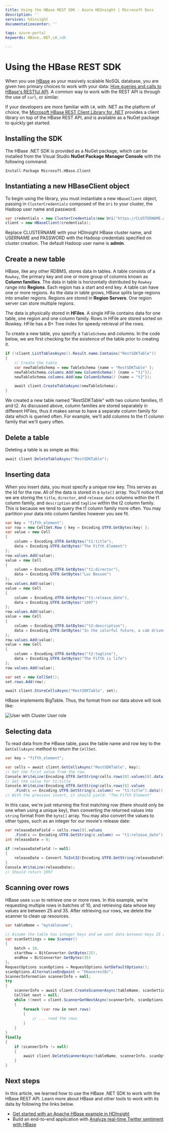 ```yaml
---
title: Using the HBase REST SDK - Azure HDInsight | Microsoft Docs
description: ''
services: hdinsight
documentationcenter: ''

tags: azure-portal
keywords: HBase,.NET,c#,sdk

---
```

# Using the HBase REST SDK

When you use [HBase](hdinsight-hbase-overview) as your masively scalable NoSQL database, you are given two primary choices to work with your data: [Hive queries and calls to HBase's RESTful API](hdinsight-hbase-tutorial-get-started-linux). A common way to work with the REST API is through the use of `curl`, or similar.

If your developers are more familiar with `C#`, with .NET as the platform of choice, the [Microsoft HBase REST Client Library for .NET](https://www.nuget.org/packages/Microsoft.HBase.Client/) provides a client library on top of the HBase REST API, and is available as a NuGet package to quickly get started.

## Installing the SDK

The HBase .NET SDK is provided as a NuGet package, which can be installed from the Visual Studio **NuGet Package Manager Console** with the following command:

    Install-Package Microsoft.HBase.Client


## Instantiating a new HBaseClient object

To begin using the library, you must instantiate a new `HBaseClient` object, passing in `ClusterCredentials` composed of the `Uri` to your cluster, the Hadoop user name and password.

```c#
var credentials = new ClusterCredentials(new Uri("https://CLUSTERNAME.azurehdinsight.net"), "USERNAME", "PASSWORD");
client = new HBaseClient(credentials);
```

Replace CLUSTERNAME with your HDInsight HBase cluster name, and USERNAME and PASSWORD with the Hadoop credentials specified on cluster creation. The default Hadoop user name is **admin**.

## Create a new table

HBase, like any other RDBMS, stores data in tables. A table consists of a `Rowkey`, the primary key and one or more group of columns known as **Column families**. The data in table is horizontally distributed by `Rowkey` range into **Regions**. Each region has a start and end key. A table can have one or more regions. As the data in table grows, HBase splits large regions into smaller regions. Regions are stored in **Region Servers**. One region server can store multiple regions.

The data is physically stored in **HFiles**. A single HFile contains data for one table, one region and one column family. Rows in HFile are stored sorted on Rowkey. HFile has a B+ Tree index for speedy retrieval of the rows.

To create a new table, you specify a `TableSchema` and columns. In the code below, we are first checking for the existence of the table prior to creating it.

```c#
if (!client.ListTablesAsync().Result.name.Contains("RestSDKTable"))
{
    // Create the table
    var newTableSchema = new TableSchema {name = "RestSDKTable" };
    newTableSchema.columns.Add(new ColumnSchema() {name = "t1"});
    newTableSchema.columns.Add(new ColumnSchema() {name = "t2"});

    await client.CreateTableAsync(newTableSchema);
}
```

We created a new table named "RestSDKTable" with two column families, t1 and t2. As discussed above, column families are stored separately in different HFiles, thus it makes sense to have a separate column family for data which is queried often. For example, we'll add columns to the t1 column family that we'll query often.

## Delete a table

Deleting a table is as simple as this:

```c#
await client.DeleteTableAsync("RestSDKTable");
```

## Inserting data

When you insert data, you must specify a unique row key. This serves as the Id for the row. All of the data is stored in a `byte[]` array. You'll notice that we are storing the `title`, `director`, and `release_date` columns within the t1 column family, and `description` and `tagline` within the t2 column family. This is because we tend to query the t1 column family more often. You may partition your data into column families however you see fit.

```c#
var key = "fifth_element";
var row = new CellSet.Row { key = Encoding.UTF8.GetBytes(key) };
var value = new Cell
{
    column = Encoding.UTF8.GetBytes("t1:title"),
    data = Encoding.UTF8.GetBytes("The Fifth Element")
};
row.values.Add(value);
value = new Cell
{
    column = Encoding.UTF8.GetBytes("t1:director"),
    data = Encoding.UTF8.GetBytes("Luc Besson")
};
row.values.Add(value);
value = new Cell
{
    column = Encoding.UTF8.GetBytes("t1:release_date"),
    data = Encoding.UTF8.GetBytes("1997")
};
row.values.Add(value);
value = new Cell
{
    column = Encoding.UTF8.GetBytes("t2:description"),
    data = Encoding.UTF8.GetBytes("In the colorful future, a cab driver unwittingly becomes the central figure in the search for a legendary cosmic weapon to keep Evil and Mr Zorg at bay.")
};
row.values.Add(value);
value = new Cell
{
    column = Encoding.UTF8.GetBytes("t2:tagline"),
    data = Encoding.UTF8.GetBytes("The Fifth is life")
};
row.values.Add(value);

var set = new CellSet();
set.rows.Add(row);

await client.StoreCellsAsync("RestSDKTable", set);
```

HBase implements BigTable. Thus, the format from our data above will look like:

![User with Cluster User role](./media/hdinsight-using-hbase-rest-sdk/table.png)


## Selecting data

To read data from the HBase table, pass the table name and row key to the `GetCellsAsync` method to return the `CellSet`.

```c#
var key = "fifth_element";

var cells = await client.GetCellsAsync("RestSDKTable", key);
// Get the first value from the row.
Console.WriteLine(Encoding.UTF8.GetString(cells.rows[0].values[0].data));
// Get the value for t1:title
Console.WriteLine(Encoding.UTF8.GetString(cells.rows[0].values
    .Find(c => Encoding.UTF8.GetString(c.column) == "t1:title").data));
// With the previous insert, it should yield: "The Fifth Element"
```

In this case, we're just returning the first matching row (there should only be one when using a unique key), then converting the returned values into `string` format from the `byte[]` array. You may also convert the values to other types, such as an integer for our movie's release date:

```c#
var releaseDateField = cells.rows[0].values
    .Find(c => Encoding.UTF8.GetString(c.column) == "t1:release_date");
int releaseDate = 0;

if (releaseDateField != null)
{
    releaseDate = Convert.ToInt32(Encoding.UTF8.GetString(releaseDateField.data));
}
Console.WriteLine(releaseDate);
// Should return 1997
```

## Scanning over rows

HBase uses `scan` to retrieve one or more rows. In this example, we're requesting multiple rows in batches of 10, and retrieving data whose key values are between 25 and 35. After retrieving our rows, we delete the scanner to clean up resources.

```c#
var tableName = "mytablename";

// Assume the table has integer keys and we want data between keys 25 and 35
var scanSettings = new Scanner()
{
	batch = 10,
	startRow = BitConverter.GetBytes(25),
	endRow = BitConverter.GetBytes(35)
};
RequestOptions scanOptions = RequestOptions.GetDefaultOptions();
scanOptions.AlternativeEndpoint = "hbaserest0/";
ScannerInformation scannerInfo = null;
try
{
    scannerInfo = await client.CreateScannerAsync(tableName, scanSettings, scanOptions);
    CellSet next = null;
    while ((next = client.ScannerGetNextAsync(scannerInfo, scanOptions).Result) != null)
    {
	    foreach (var row in next.rows)
        {
    	    // ... read the rows
        }
    }
}
finally
{
    if (scannerInfo != null)
    {
        await client.DeleteScannerAsync(tableName, scannerInfo, scanOptions);
    }
}
```


## Next steps

In this article, we learned how to use the HBase .NET SDK to work with the HBase REST API. Learn more about HBase and other tools to work with its data by following the links below.

* [Get started with an Apache HBase example in HDInsight](hdinsight-hbase-tutorial-get-started-linux)
* Build an end-to-end application with [Analyze real-time Twitter sentiment with HBase](hdinsight-hbase-analyze-twitter-sentiment)
